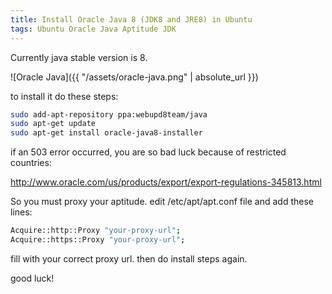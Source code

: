```yaml
---
title: Install Oracle Java 8 (JDK8 and JRE8) in Ubuntu
tags: Ubuntu Oracle Java Aptitude JDK
---
```

Currently java stable version is 8.

![Oracle Java]({{ "/assets/oracle-java.png" | absolute_url }})

to install it do these steps:

```bash
sudo add-apt-repository ppa:webupd8team/java
sudo apt-get update
sudo apt-get install oracle-java8-installer
```

if an 503 error occurred, you are so bad luck because of restricted countries:

<http://www.oracle.com/us/products/export/export-regulations-345813.html>

So you must proxy your aptitude. edit /etc/apt/apt.conf file and add these lines:

```bash
Acquire::http::Proxy "your-proxy-url";
Acquire::https::Proxy "your-proxy-url";
```

fill with your correct proxy url. then do install steps again.

good luck!
